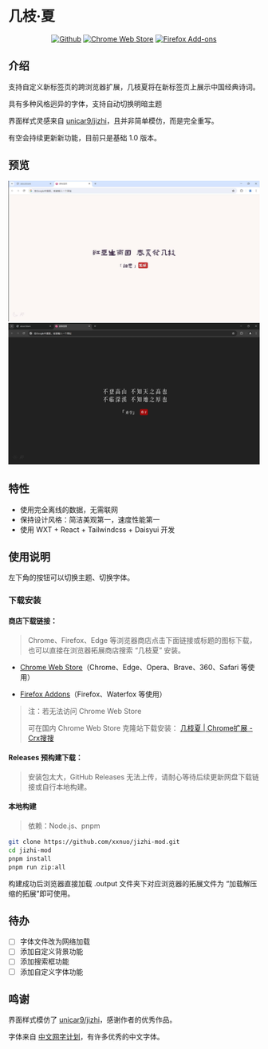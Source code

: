# 几枝·夏

<p align="center">
  <a
    rel="noreferrer noopener" target="_blank" target="_blank"
    href="https://github.com/xxnuo/jizhi-mod"
    ><img
      alt="Github"
      src="https://img.shields.io/badge/Github-141e24.svg?style=for-the-badge&logo=github&logoColor=white"
  /></a>
  <a
    rel="noreferrer noopener" target="_blank" target="_blank"
    href="https://chromewebstore.google.com/detail/%E5%87%A0%E6%9E%9D%E5%A4%8F/aihpjpjndpdkbmdjghjglbmippnjlkcp"
    ><img
      alt="Chrome Web Store"
      src="https://img.shields.io/badge/Chrome-141e24.svg?&style=for-the-badge&logo=google-chrome&logoColor=white"
  /></a>
  <a rel="noreferrer noopener" target="_blank" href="https://addons.mozilla.org/zh-CN/firefox/addon/%E5%87%A0%E6%9E%9D%E5%A4%8F/"
    ><img
      alt="Firefox Add-ons"
      src="https://img.shields.io/badge/Firefox-141e24.svg?&style=for-the-badge&logo=firefox-browser&logoColor=white"
  /></a>
  <!-- <a rel="noreferrer noopener" target="_blank" href=""
    ><img
      alt="Apple App Store"
      src="https://img.shields.io/badge/Safari-141e24.svg?&style=for-the-badge&logo=safari&logoColor=white"
  /></a>
  <a
    rel="noreferrer noopener" target="_blank"
    href=""
    ><img
      alt="Edge Addons"
      src="https://img.shields.io/badge/Edge-141e24.svg?&style=for-the-badge&logo=microsoft-edge&logoColor=white"
  /></a>
  <a el="noreferrer noopener" href=""
    ><img
      alt="Thunderbird"
      src="https://img.shields.io/badge/Thunderbird-141e24.svg?&style=for-the-badge&logo=thunderbird&logoColor=white"
  /></a> -->
</p>

## 介绍

支持自定义新标签页的跨浏览器扩展，几枝夏将在新标签页上展示中国经典诗词。

具有多种风格迥异的字体，支持自动切换明暗主题

界面样式灵感来自 [unicar9/jizhi](https://github.com/unicar9/jizhi)，且并非简单模仿，而是完全重写。

有空会持续更新新功能，目前只是基础 1.0 版本。

## 预览

![LightTheme](preview/light.png)
![DarkTheme](preview/dark.png)

## 特性

- 使用完全离线的数据，无需联网
- 保持设计风格：简洁美观第一，速度性能第一
- 使用 WXT + React + Tailwindcss + Daisyui 开发

## 使用说明

左下角的按钮可以切换主题、切换字体。

### 下载安装

#### 商店下载链接：

> Chrome、Firefox、Edge 等浏览器商店点击下面链接或标题的图标下载，也可以直接在浏览器拓展商店搜索 “几枝夏” 安装。

- [Chrome Web Store](https://chrome.google.com/webstore/detail/aihpjpjndpdkbmdjghjglbmippnjlkcp)（Chrome、Edge、Opera、Brave、360、Safari 等使用）

- [Firefox Addons](https://addons.mozilla.org/zh-CN/firefox/addon/%E5%87%A0%E6%9E%9D%E5%A4%8F/)（Firefox、Waterfox 等使用）

> 注：若无法访问 Chrome Web Store
>
> 可在国内 Chrome Web Store 克隆站下载安装：
> [几枝夏 | Chrome扩展 - Crx搜搜](https://www.crxsoso.com/webstore/detail/aihpjpjndpdkbmdjghjglbmippnjlkcp)

#### Releases 预构建下载：

> 安装包太大，GitHub Releases 无法上传，请耐心等待后续更新网盘下载链接或自行本地构建。

#### 本地构建

> 依赖：Node.js、pnpm

```bash
git clone https://github.com/xxnuo/jizhi-mod.git
cd jizhi-mod
pnpm install
pnpm run zip:all
```

构建成功后浏览器直接加载 .output 文件夹下对应浏览器的拓展文件为 “加载解压缩的拓展”即可使用。

## 待办

- [ ] 字体文件改为网络加载
- [ ] 添加自定义背景功能
- [ ] 添加搜索框功能
- [ ] 添加自定义字体功能

## 鸣谢

界面样式模仿了 [unicar9/jizhi](https://github.com/unicar9/jizhi)，感谢作者的优秀作品。

字体来自 [中文网字计划](https://chinese-font.netlify.app/)，有许多优秀的中文字体。
